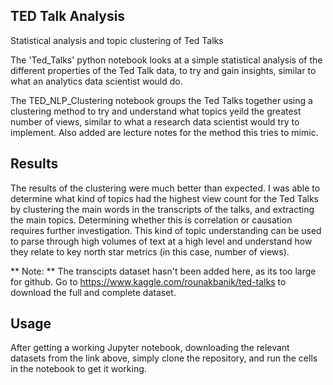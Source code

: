 ## TED Talk Analysis
Statistical analysis and topic clustering of Ted Talks 

The 'Ted_Talks' python notebook looks at a simple statistical analysis of the different properties of the Ted Talk data, to try and gain insights, similar to what an analytics data scientist would do. 

The TED_NLP_Clustering notebook groups the Ted Talks together using a clustering method to try and understand what topics yeild the greatest number of views, similar to what a research data scientist would try to implement. Also added are lecture notes for the method this tries to mimic.  

## Results

The results of the clustering were much better than expected. I was able to determine what kind of topics had the highest view count for the Ted Talks by clustering the main words in the transcripts of the talks, and extracting the main topics. Determining whether this is correlation or causation requires further investigation. This kind of topic understanding can be used to parse through high volumes of text at a high level and understand how they relate to key north star metrics (in this case, number of views).

** Note: ** The transcipts dataset hasn't been added here, as its too large for github. Go to https://www.kaggle.com/rounakbanik/ted-talks to download the full and complete dataset.

## Usage

After getting a working Jupyter notebook, downloading the relevant datasets from the link above, simply clone the repository, and run the cells in the notebook to get it working.
